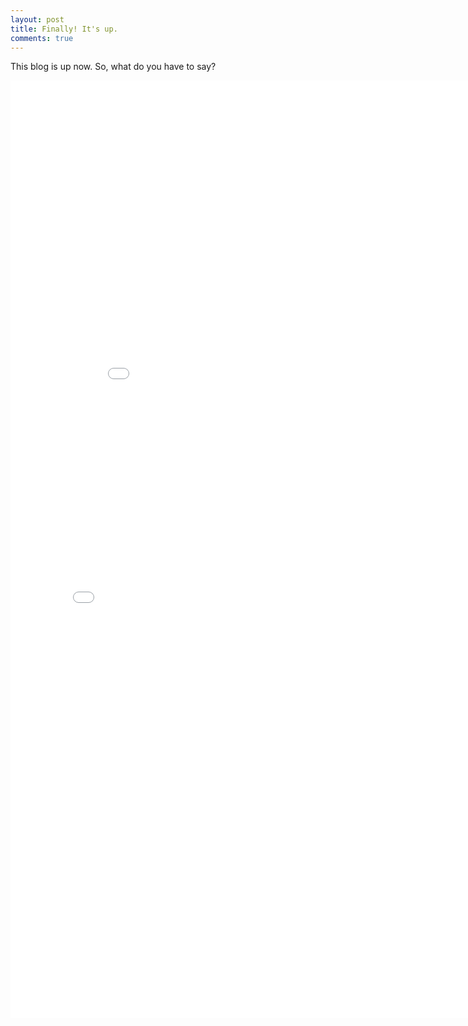 ```yaml
---
layout: post
title: Finally! It's up.
comments: true
---
```

This blog is up now. So, what do you have to say?

<div style="class: center;">
<iframe src="/assets/lang.html"
    style="max-width = 100%"
    sandbox="allow-same-origin allow-scripts"
    width="1000"
    height="500"
    scrolling="no"
    seamless="seamless"
    frameborder="0"">
</iframe>

<iframe src="/assets/taco.html"
    style="max-width = 100%"
    sandbox="allow-same-origin allow-scripts"
    width="800"
    height="1000"
    scrolling="no"
    seamless="seamless"
    frameborder="0">
</iframe>
</div>
 
        

